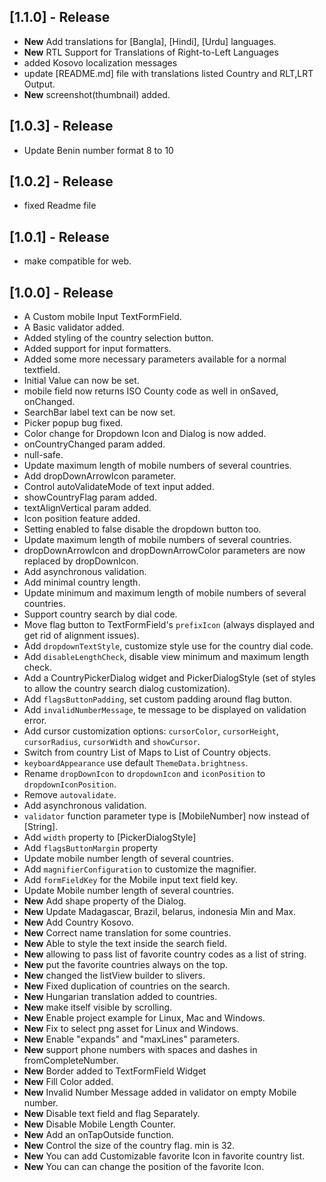 ## [1.1.0] - Release

- **New** Add translations for [Bangla], [Hindi], [Urdu] languages.
- **New** RTL Support for Translations of Right-to-Left Languages
- added Kosovo localization messages
- update [README.md] file with translations listed Country and RLT,LRT Output.
- **New** screenshot(thumbnail) added.

## [1.0.3] - Release

- Update Benin number format 8 to 10

## [1.0.2] - Release

- fixed Readme file

## [1.0.1] - Release

- make compatible for web.

## [1.0.0] - Release

- A Custom mobile Input TextFormField.
- A Basic validator added.
- Added styling of the country selection button.
- Added support for input formatters.
- Added some more necessary parameters available for a normal textfield.
- Initial Value can now be set.
- mobile field now returns ISO County code as well in onSaved, onChanged.
- SearchBar label text can be now set.
- Picker popup bug fixed.
- Color change for Dropdown Icon and Dialog is now added.
- onCountryChanged param added.
- null-safe.
- Update maximum length of mobile numbers of several countries.
- Add dropDownArrowIcon parameter.
- Control autoValidateMode of text input added.
- showCountryFlag param added.
- textAlignVertical param added.
- Icon position feature added.
- Setting enabled to false disable the dropdown button too.
- Update maximum length of mobile numbers of several countries.
- dropDownArrowIcon and dropDownArrowColor parameters are now replaced by dropDownIcon.
- Add asynchronous validation.
- Add minimal country length.
- Update minimum and maximum length of mobile numbers of several countries.
- Support country search by dial code.
- Move flag button to TextFormField's `prefixIcon` (always displayed and get rid of alignment issues).
- Add `dropdownTextStyle`, customize style use for the country dial code.
- Add `disableLengthCheck`, disable view minimum and maximum length check.
- Add a CountryPickerDialog widget and PickerDialogStyle (set of styles to allow the country search dialog customization).
- Add `flagsButtonPadding`, set custom padding around flag button.
- Add `invalidNumberMessage`, te message to be displayed on validation error.
- Add cursor customization options: `cursorColor`, `cursorHeight`, `cursorRadius`, `cursorWidth` and `showCursor`.
- Switch from country List of Maps to List of Country objects.
- `keyboardAppearance` use default `ThemeData.brightness`.
- Rename `dropDownIcon` to `dropdownIcon` and `iconPosition` to `dropdownIconPosition`.
- Remove `autovalidate`.
- Add asynchronous validation.
- `validator` function parameter type is [MobileNumber] now instead of [String].
- Add `width` property to [PickerDialogStyle]
- Add `flagsButtonMargin` property
- Update mobile number length of several countries.
- Add `magnifierConfiguration` to customize the magnifier.
- Add `formFieldKey` for the Mobile input text field key.
- Update Mobile number length of several countries.
- **New** Add shape property of the Dialog.
- **New** Update Madagascar, Brazil, belarus, indonesia Min and Max.
- **New** Add Country Kosovo.
- **New** Correct name translation for some countries.
- **New** Able to style the text inside the search field.
- **New** allowing to pass list of favorite country codes as a list of string.
- **New** put the favorite countries always on the top.
- **New** changed the listView builder to slivers.
- **New** Fixed duplication of countries on the search.
- **New** Hungarian translation added to countries.
- **New** make itself visible by scrolling.
- **New** Enable project example for Linux, Mac and Windows.
- **New** Fix to select png asset for Linux and Windows.
- **New** Enable "expands" and "maxLines" parameters.
- **New** support phone numbers with spaces and dashes in fromCompleteNumber.
- **New** Border added to TextFormField Widget
- **New** Fill Color added.
- **New** Invalid Number Message added in validator on empty Mobile number.
- **New** Disable text field and flag Separately.
- **New** Disable Mobile Length Counter.
- **New** Add an onTapOutside function.
- **New** Control the size of the country flag. min is 32.
- **New** You can add Customizable favorite Icon in favorite country list.
- **New** You can can change the position of the favorite Icon.
